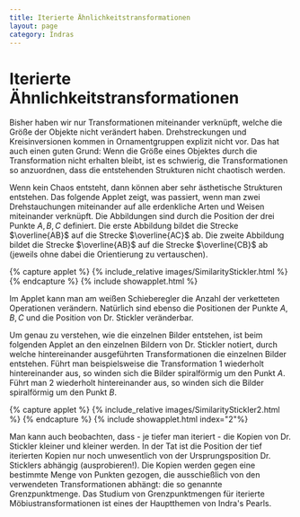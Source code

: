 ```yaml
---
title: Iterierte Ähnlichkeitstransformationen
layout: page
category: Indras
---
```


# Iterierte Ähnlichkeitstransformationen

Bisher haben wir nur Transformationen miteinander verknüpft, welche die Größe der Objekte nicht verändert haben. Drehstreckungen und Kreisinversionen kommen in Ornamentgruppen explizit nicht vor. Das hat auch einen guten Grund: Wenn die Größe eines Objektes durch die Transformation nicht erhalten bleibt, ist es schwierig, die Transformationen so anzuordnen, dass die entstehenden Strukturen nicht chaotisch werden.

Wenn kein Chaos entsteht, dann können aber sehr ästhetische Strukturen entstehen. Das folgende Applet zeigt, was passiert, wenn man zwei Drehstauchungen miteinander auf alle erdenkliche Arten und Weisen miteinander verknüpft. Die Abbildungen sind durch die Position der drei Punkte $A,B,C$ definiert. Die erste Abbildung bildet die Strecke $\overline{AB}$ auf die Strecke $\overline{AC}$ ab. Die zweite Abbildung bildet die Strecke $\overline{AB}$ auf die Strecke $\overline{CB}$ ab (jeweils ohne dabei die Orientierung zu vertauschen).


{% capture applet %} {% include_relative images/SimilarityStickler.html %} {% endcapture %}
{% include showapplet.html %}

Im Applet kann man am weißen Schieberegler die Anzahl der verketteten Operationen verändern. Natürlich sind ebenso die Positionen der Punkte $A,B,C$ und die Position von Dr. Stickler veränderbar.

Um genau zu verstehen, wie die einzelnen Bilder entstehen, ist beim folgenden Applet an den einzelnen Bildern von Dr. Stickler notiert, durch welche hintereinander ausgeführten Transformationen die einzelnen Bilder entstehen. Führt man beispielsweise die Transformation $1$ wiederholt hintereinander aus, so winden sich die Bilder spiralförmig um den Punkt $A$. Führt man  $2$ wiederholt hintereinander aus, so winden sich die Bilder spiralförmig um den Punkt $B$.


{% capture applet %} {% include_relative images/SimilarityStickler2.html %} {% endcapture %}
{% include showapplet.html index="2"%}

Man kann auch beobachten, dass - je tiefer man iteriert - die Kopien von Dr. Stickler kleiner und kleiner werden. In der Tat ist die Position der tief iterierten Kopien nur noch unwesentlich von der Ursprungsposition Dr. Sticklers abhängig (ausprobieren!). Die Kopien werden gegen eine bestimmte Menge von Punkten gezogen, die ausschießlich von den verwendeten Transformationen abhängt: die so genannte Grenzpunktmenge. Das Studium von Grenzpunktmengen für iterierte Möbiustransformationen ist eines der Hauptthemen von Indra's Pearls.
